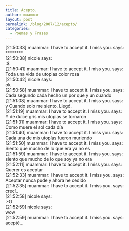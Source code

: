 ```yaml
---
title: Acepto.
author: muammar
layout: post
permalink: /blog/2007/12/acepto/
categories:
  - Poemas y Frases
---
```

[21:50:33] muammar: I have to accept it. I miss you. says:  
\***\*****  
[21:50:38] nicole says:  
:$  
[21:50:41] muammar: I have to accept it. I miss you. says:  
Toda una vida de utopias color rosa  
[21:50:42] nicole says:  
ok  
[21:50:58] muammar: I have to accept it. I miss you. says:  
Cada segundo cada hecho un por que y un cuando  
[21:51:08] muammar: I have to accept it. I miss you. says:  
y Cuando solo me siento. Llegó.  
[21:51:19] muammar: I have to accept it. I miss you. says:  
Y de dulce gris mis utopias se tornaron  
[21:51:31] muammar: I have to accept it. I miss you. says:  
Como muere el sol cada día  
[21:51:40] muammar: I have to accept it. I miss you. says:  
Cada una de mis utopías fueron muriendo  
[21:51:50] muammar: I have to accept it. I miss you. says:  
Siento que mucho de lo que era ya no es  
[21:51:59] muammar: I have to accept it. I miss you. says:  
siento que mucho de lo que soy ya no era  
[21:52:11] muammar: I have to accept it. I miss you. says:  
Querer es aceptar  
[21:52:33] muammar: I have to accept it. I miss you. says:  
Aceptar nunca pude y ahora he cedido  
[21:52:35] muammar: I have to accept it. I miss you. says:  
crecí..  
[21:52:58] nicole says:  
:-O  
[21:52:59] nicole says:  
wow  
[21:52:59] muammar: I have to accept it. I miss you. says:  
acepté&#8230;